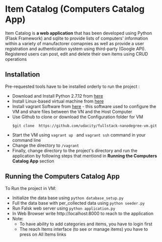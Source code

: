 # Item Catalog (Computers Catalog App)
Item Catalog is **a web application** that has been developed using Python (Flask Framework) and sqlite to provide lists of computers' information within a variety of manufactorer comapnies as well as provide a user registration and authentication system using third-party (Google API). Registered users can post, edit and delete their own items using CRUD operations

## Installation
Pre-requested tools have to be installed orderly to run the project :
  - Download and Install Python 2.7.12 from [here](https://www.python.org/downloads/)
  - Install Linux-based virtual machine from [here](https://www.virtualbox.org/wiki/Download_Old_Builds_5_1)
  - Install vagrant Software from [here](https://www.vagrantup.com/downloads.html) - this software used to configure the VM and share files between the VN and the Host Computer  
  - Use Github to clone or download the Configuration folder for VM 
     ```
     $git clone  https://github.com/udacity/fullstack-nanodegree-vm.git
     ```
  - Start the VM using `vagrant up ` and `vagrant ssh` command in your command line 
  - Change the directory to `/vagrant`
  - Finally, change directory to the project's directory and run the application by following steps that mentiond in **Running the Computers Catalog App** section

## Running the Computers Catalog App
To Run the project in VM:
- Initialize the data base using `python database_setup.py`
- Full the data base with per_collected data using `python seeder.py`
- Run Falsk web server using `python application.py` 
- In Web Browser write http://localhost:8000 to reach to the application
- Note: 
    - To have ability to add categories and items, you have to login first
    - The reach Items interface (to see or manage items) you have to press on All Items links